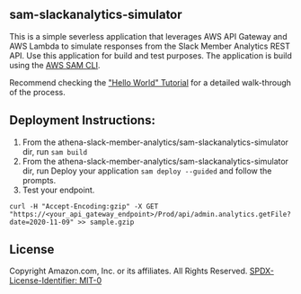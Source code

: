 ## sam-slackanalytics-simulator

This is a simple severless application that leverages AWS API Gateway and AWS Lambda to simulate responses from the Slack Member Analytics REST API. Use this application for build and test purposes. The application 
is build using the [AWS SAM CLI](https://aws.amazon.com/serverless/sam/). 

Recommend checking the ["Hello World" Tutorial](https://docs.aws.amazon.com/serverless-application-model/latest/developerguide/serverless-getting-started-hello-world.html)
for a detailed walk-through of the process.

## Deployment Instructions:

1. From the athena-slack-member-analytics/sam-slackanalytics-simulator dir, run  `sam build`
2. From the athena-slack-member-analytics/sam-slackanalytics-simulator dir, run Deploy your application `sam deploy --guided` and follow the prompts.
3. Test your endpoint.

```
curl -H "Accept-Encoding:gzip" -X GET "https://<your_api_gateway_endpoint>/Prod/api/admin.analytics.getFile?date=2020-11-09" >> sample.gzip
```

## License

Copyright Amazon.com, Inc. or its affiliates. All Rights Reserved.
[SPDX-License-Identifier: MIT-0](../LICENSE)